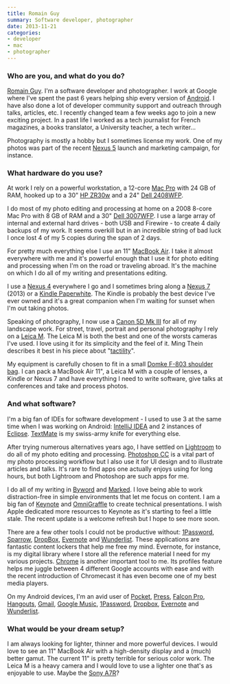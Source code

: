 ```yaml
---
title: Romain Guy
summary: Software developer, photographer
date: 2013-11-21
categories:
- developer
- mac
- photographer
---
```


### Who are you, and what do you do?

[Romain Guy](http://www.curious-creature.org/ "Romain's website."). I'm a software developer and photographer. I work at Google where I've spent the past 6 years helping ship every version of [Android][]. I have also done a lot of developer community support and outreach through talks, articles, etc. I recently changed team a few weeks ago to join a new exciting project. In a past life I worked as a tech journalist for French magazines, a books translator, a University teacher, a tech writer...

Photography is mostly a hobby but I sometimes license my work. One of my photos was part of the recent [Nexus 5][nexus-5] launch and marketing campaign, for instance.

### What hardware do you use?

At work I rely on a powerful workstation, a 12-core [Mac Pro][mac-pro] with 24 GB of RAM, hooked up to a 30" [HP ZR30w][zr30w] and a 24" [Dell 2408WFP][2408wfp].

I do most of my photo editing and processing at home on a 2008 8-core Mac Pro with 8 GB of RAM and a 30" [Dell 3007WFP][3007wfp]. I use a large array of internal and external hard drives - both USB and Firewire - to create 4 daily backups of my work. It seems overkill but in an incredible string of bad luck I once lost 4 of my 5 copies during the span of 2 days.

For pretty much everything else I use an 11" [MacBook Air][macbook-air]. I take it almost everywhere with me and it's powerful enough that I use it for photo editing and processing when I'm on the road or traveling abroad. It's the machine on which I do all of my writing and presentations editing.

I use a [Nexus 4][nexus-4] everywhere I go and I sometimes bring along a [Nexus 7][nexus-7] (2013) or a [Kindle Paperwhite][kindle-paperwhite]. The Kindle is probably the best device I've ever owned and it's a great companion when I'm waiting for sunset when I'm out taking photos.

Speaking of photography, I now use a [Canon 5D Mk III][eos-5d-mark-iii] for all of my landscape work. For street, travel, portrait and personal photography I rely on a [Leica M][m]. The Leica M is both the best and one of the worsts cameras I've used. I love using it for its simplicity and the feel of it. Ming Thein describes it best in his piece about "[tactility](http://blog.mingthein.com/2013/03/27/film-diaries-hapatics-1/ "An article about hapatics and tactility in cameras.")".

My equipment is carefully chosen to fit in a small [Domke F-803 shoulder bag][domke-701-83]. I can pack a MacBook Air 11", a Leica M with a couple of lenses, a Kindle or Nexus 7 and have everything I need to write software, give talks at conferences and take and process photos.

### And what software?

I'm a big fan of IDEs for software development - I used to use 3 at the same time when I was working on Android: [IntelliJ IDEA][intellij-idea] and 2 instances of [Eclipse][]. [TextMate][] is my swiss-army knife for everything else.

After trying numerous alternatives years ago, I have settled on [Lightroom][] to do all of my photo editing and processing. [Photoshop CC][photoshop] is a vital part of my photo processing workflow but I also use it for UI design and to illustrate articles and talks. It's rare to find apps one actually enjoys using for long hours, but both Lightroom and Photoshop are such apps for me.

I do all of my writing in [Byword][] and [Marked][]. I love being able to work distraction-free in simple environments that let me focus on content. I am a big fan of [Keynote][] and [OmniGraffle][] to create technical presentations. I wish Apple dedicated more resources to Keynote as it's starting to feel a little stale. The recent update is a welcome refresh but I hope to see more soon.

There are a few other tools I could not be productive without: [1Password][], [Sparrow][], [DropBox][], [Evernote][] and [Wunderlist][]. These applications are fantastic content lockers that help me free my mind. Evernote, for instance, is my digital library where I store all the reference material I need for my various projects. [Chrome][] is another important tool to me. Its profiles feature helps me juggle between 4 different Google accounts with ease and with the recent introduction of Chromecast it has even become one of my best media players.

On my Android devices, I'm an avid user of [Pocket][pocket-android], [Press][press-android], [Falcon Pro][falcon-pro-android], [Hangouts][google-hangouts-android], [Gmail][gmail-android], [Google Music][google-play-music-android], [1Password][1password-android], [Dropbox][dropbox-android], [Evernote][evernote-android] and [Wunderlist][wunderlist-android].

### What would be your dream setup?

I am always looking for lighter, thinner and more powerful devices. I would love to see an 11" MacBook Air with a high-density display and a (much) better gamut. The current 11" is pretty terrible for serious color work. The Leica M is a heavy camera and I would love to use a lighter one that's as enjoyable to use. Maybe the [Sony A7R][alpha-7r]?

[1password-android]: http://web.archive.org/web/20220806174259/https://play.google.com/store/apps/details?id=com.agilebits.onepassword "A password storage app."
[1password]: https://1password.com "Password management software for Mac OS X."
[2408wfp]: http://web.archive.org/web/20151127191447/http://www.amazon.com:80/Dell-UltraSharp-2408WFP-24-inch-monitor/dp/B002JNM4FK "A 24 inch LCD screen."
[3007wfp]: http://web.archive.org/web/20230408060343/http://www.amazon.com/Dell-3007WFP-HC-30-Inch-Widescreen-Monitor/dp/B001AO2QLG "Dell's 30 inch widescreen LCD monitor."
[alpha-7r]: http://web.archive.org/web/20210425070818/https://www.sony.com/electronics/interchangeable-lens-cameras/ilce-7r "A 36.4 megapixel full-frame digital camera."
[android]: https://developers.google.com/android/?csw=1 "A mobile phone platform."
[byword]: http://web.archive.org/web/20230814051943/https://www.bywordapp.com/ "A full-screen writing tool for the Mac."
[chrome]: https://www.google.com/intl/en/chrome/ "A WebKit-based browser, where each tab runs in its own thread."
[domke-701-83]: http://web.archive.org/web/20190506064558/https://www.amazon.com/Domke-701-83B-Camera-Satchel-Black/dp/B00009R8AI "A camera satchel."
[dropbox-android]: https://play.google.com/store/apps/details?id=com.dropbox.android "An app for the storage service."
[dropbox]: https://www.dropbox.com/ "Online syncing and storage."
[eclipse]: https://www.eclipse.org/ "A flexible, open-source IDE."
[eos-5d-mark-iii]: http://web.archive.org/web/20151103132744/http://www.usa.canon.com:80/cusa/consumer/products/cameras/slr_cameras/eos_5d_mark_iii "A 22.3 megapixel DSLR."
[evernote-android]: https://play.google.com/store/apps/details?id=com.evernote "An app for the note taking service."
[evernote]: https://evernote.com/ "Online software for capturing notes."
[falcon-pro-android]: http://web.archive.org/web/20220417180926/http://getfalcon.pro/ "A Twitter client for Android.."
[gmail-android]: https://play.google.com/store/apps/details?id=com.google.android.gm "A Gmail client for Android."
[google-hangouts-android]: http://web.archive.org/web/20220322044907/https://play.google.com/store/apps/details?id=com.google.android.talk "An app for the chat service."
[google-play-music-android]: https://play.google.com/store/apps/details?id=com.google.android.apps.youtube.music "An app for the music streaming service."
[intellij-idea]: https://www.jetbrains.com/idea/ "A developer's IDE."
[keynote]: https://www.apple.com/keynote/ "Presentation software for the Mac."
[kindle-paperwhite]: http://web.archive.org/web/20230502144520/https://www.amazon.com/Kindle-Paperwhite-Touch-light/dp/B007OZNZG0 "An e-book reader with a book-like screen."
[lightroom]: https://www.adobe.com/products/photoshop-lightroom.html "Photo management and editing software."
[m]: https://en.wikipedia.org/wiki/Leica_M_(camera) "A 24 megapixel digital camera."
[mac-pro]: https://www.apple.com/mac-pro/ "The Intel-based Mac tower computer."
[macbook-air]: https://www.apple.com/macbook-air/ "A very thin laptop."
[marked]: https://marked2app.com/ "A Markdown preview tool for Mac text editors."
[nexus-4]: https://en.wikipedia.org/wiki/Nexus_4 "An Android smartphone."
[nexus-5]: http://web.archive.org/web/20150928131701/http://www.google.com:80/nexus/5/ "An Android smartphone."
[nexus-7]: http://web.archive.org/web/20210205175044/http://www.google.com/nexus/ "An Android tablet."
[omnigraffle]: https://www.omnigroup.com/omnigraffle/ "Diagramming software for the Mac."
[photoshop]: https://www.adobe.com/products/photoshop.html "A bitmap image editor."
[pocket-android]: https://play.google.com/store/apps/details?id=com.ideashower.readitlater.pro "An app for the read-it-later service."
[press-android]: http://web.archive.org/web/20161017043257/https://play.google.com/store/apps/details?id=com.twentyfivesquares.press "A feed reading app."
[sparrow]: http://www.gmail.com/intl/en/mail/help/sparrow.html "A mail client for the Mac with a funky UI."
[textmate]: https://macromates.com/ "A text editor for the Mac."
[wunderlist-android]: http://web.archive.org/web/20200504055606/https://play.google.com/store/apps/details?id=com.wunderkinder.wunderlistandroid "An app for the to-do service."
[wunderlist]: http://web.archive.org/web/20210128064548/https://www.wunderlist.com/ "A cloud-syncing to-do manager."
[zr30w]: http://web.archive.org/web/20151122122749/http://www.amazon.com:80/HP-ZR30w-30-inch-S-IPS-Monitor/dp/B003RBNMJA "A 30 inch LCD screen."
